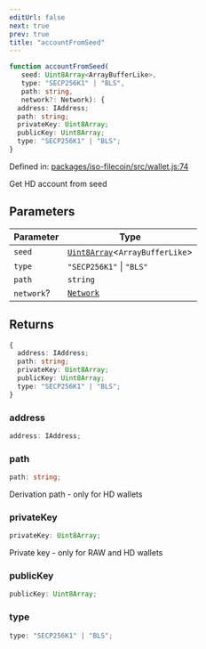 ```yaml
---
editUrl: false
next: true
prev: true
title: "accountFromSeed"
---
```


```ts
function accountFromSeed(
   seed: Uint8Array<ArrayBufferLike>, 
   type: "SECP256K1" | "BLS", 
   path: string, 
   network?: Network): {
  address: IAddress;
  path: string;
  privateKey: Uint8Array;
  publicKey: Uint8Array;
  type: "SECP256K1" | "BLS";
}
```

Defined in: [packages/iso-filecoin/src/wallet.js:74](https://github.com/hugomrdias/filecoin/blob/main/packages/iso-filecoin/src/wallet.js#L74)

Get HD account from seed

## Parameters

| Parameter | Type |
| ------ | ------ |
| `seed` | [`Uint8Array`](https://developer.mozilla.org/docs/Web/JavaScript/Reference/Global_Objects/Uint8Array)\<`ArrayBufferLike`\> |
| `type` | `"SECP256K1"` \| `"BLS"` |
| `path` | `string` |
| `network`? | [`Network`](/api/iso-filecoin/types/type-aliases/network/) |

## Returns

```ts
{
  address: IAddress;
  path: string;
  privateKey: Uint8Array;
  publicKey: Uint8Array;
  type: "SECP256K1" | "BLS";
}
```

### address

```ts
address: IAddress;
```

### path

```ts
path: string;
```

Derivation path - only for HD wallets

### privateKey

```ts
privateKey: Uint8Array;
```

Private key - only for RAW and HD wallets

### publicKey

```ts
publicKey: Uint8Array;
```

### type

```ts
type: "SECP256K1" | "BLS";
```
